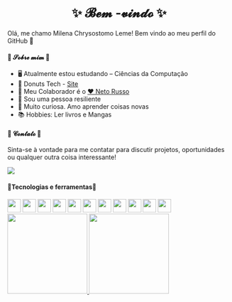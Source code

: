 <h1 align="center">  ✨ 𝓑𝓮𝓶 -𝓿𝓲𝓷𝓭𝓸  ✨  </h1>

Olá, me chamo Milena Chrysostomo Leme!
Bem vindo ao meu perfil do GitHub 👋

<h4> 💙 𝓢𝓸𝓫𝓻𝓮 𝓶𝓲𝓶 💙</h4>

- 🖥️ Atualmente estou estudando –  Ciências da Computação
- 🍩 Donuts Tech - <a href="https://www.donutstech.com.br" target="_blank">Site</a> 
- 👯 Meu Colaborador é o <a href="https://github.com/NetoRusso" target="_blank"> ❤️ Neto Russo</a>
- 🌱 Sou uma pessoa resiliente
- 👀 Muito curiosa. Amo aprender coisas novas
- 📚 Hobbies: Ler livros e Mangas

<h4> 💙 𝓒𝓸𝓷𝓽𝓪𝓽𝓸 💙</h4>

Sinta-se à vontade para me contatar para discutir projetos, oportunidades ou qualquer outra coisa interessante!

<a href="https://www.linkedin.com/in/milenachrysostomoleme/" target="_blank">
  <img src="https://img.shields.io/badge/LinkedIn-0077B5?style=for-the-badge&logo=linkedin&logoColor=white" />
</a>

<h4>🔭Tecnologias e ferramentas🔭</h4>

<div>
  <img src="https://cdn.jsdelivr.net/gh/devicons/devicon@latest/icons/html5/html5-original-wordmark.svg" width="30px" />
  <img src="https://cdn.jsdelivr.net/gh/devicons/devicon@latest/icons/css3/css3-original-wordmark.svg" width="30px"  />
  <img src="https://cdn.jsdelivr.net/gh/devicons/devicon@latest/icons/javascript/javascript-original.svg" width="30px"  />
  <img src="https://cdn.jsdelivr.net/gh/devicons/devicon@latest/icons/git/git-original-wordmark.svg" width="30px"  />
  <img src="https://cdn.jsdelivr.net/gh/devicons/devicon@latest/icons/jest/jest-plain.svg" width="30px" />
  <img src="https://cdn.jsdelivr.net/gh/devicons/devicon@latest/icons/express/express-original.svg"  width="30px" />
  <img src="https://cdn.jsdelivr.net/gh/devicons/devicon@latest/icons/nestjs/nestjs-original-wordmark.svg" width="30px"  />
  <img src="https://cdn.jsdelivr.net/gh/devicons/devicon@latest/icons/postgresql/postgresql-original-wordmark.svg" width="30px"  />
  <img src="https://cdn.jsdelivr.net/gh/devicons/devicon@latest/icons/prisma/prisma-original-wordmark.svg" width="30px" />
  <img src="https://cdn.jsdelivr.net/gh/devicons/devicon@latest/icons/nginx/nginx-original.svg" width="30px" />
  <img src="https://cdn.jsdelivr.net/gh/devicons/devicon@latest/icons/docker/docker-plain-wordmark.svg" width="30px" />
</div>

<div>
<a href="https://github.com/MilenaCLeme">
<img loading="lazy" height="180em" src="https://github-readme-stats.vercel.app/api/top-langs/?username=MilenaCLeme&layout=compact&langs_count=7&theme=dracula"/>
<img loading="lazy" height="180em" src="https://github-readme-stats.vercel.app/api?username=MilenaCLeme&show_icons=true&theme=dracula&include_all_commits=true&count_private=true"/>
</div>

<!--
**MilenaCLeme/MilenaCLeme** is a ✨ _special_ ✨ repository because its `README.md` (this file) appears on your GitHub profile.

Here are some ideas to get you started:

- 🔭 I’m currently working on ...
- 🌱 I’m currently learning ...
- 👯 I’m looking to collaborate on ...
- 🤔 I’m looking for help with ...
- 💬 Ask me about ...
- 📫 How to reach me: ...
- 😄 Pronouns: ...
- ⚡ Fun fact: ...
-->
